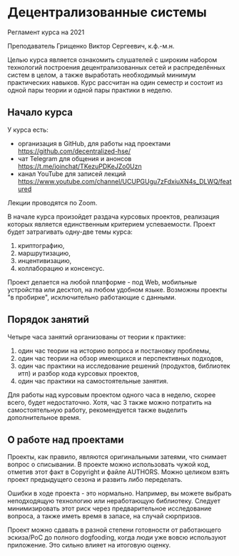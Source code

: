 #   Децентрализованные системы

Регламент курса на 2021

Преподаватель Грищенко Виктор Сергеевич, к.ф.-м.н.

Целью курса является ознакомить слушателей с широким набором технологий построения децентрализованных сетей и распределённых систем в целом, а также выработать необходимый минимум практических навыков.
Курс рассчитан на один семестр и состоит из одной пары теории и одной пары практики в неделю.

##  Начало курса

У курса есть:

  - организация в GitHub, для работы над проектами https://github.com/decentralized-hse/
  - чат Telegram для общения и анонсов https://t.me/joinchat/TKezuPDKeJZo0Uzn
  - канал YouTube для записей лекций https://www.youtube.com/channel/UCUPGUgu7zFdxiuXN4s_DLWQ/featured

Лекции проводятся по Zoom.

В начале курса произойдет раздача курсовых проектов, реализация которых является единственным критерием успеваемости. Проект будет затрагивать одну-две темы курса:

 1. криптографию,
 2. маршрутизацию,
 3. инцентивизацию,
 4. коллаборацию и консенсус.

 Проект делается на любой платформе - под Web, мобильные устройства или десктоп, на любом удобном языке. Возможны проекты "в пробирке", исключительно работающие с данными.

##  Порядок занятий

Четыре часа занятий организованы от теории к практике:
 
 1. один час теории на историю вопроса и постановку проблемы,
 2. один час теории на обзор имеющихся и перспективных подходов,
 3. один час практики на исследование решений (продуктов, библиотек итп) и разбор кода курсовых проектов,
 4. один час практики на самостоятельные занятия.

Для работы над курсовым проектом одного часа в неделю, скорее всего, будет недостаточно. Хотя, час 3 также можно потратить на самостоятельную работу, рекомендуется также выделить дополнительное время.

##  О работе над проектами

Проекты, как правило, являются оригинальными затеями, что снимает вопрос о списывании. В проекте можно использовать чужой код, отметив этот факт в Copyright и файле AUTHORS. Можно целиком взять проект предыдущего сезона и развить либо переделать.

Ошибки в ходе проекта - это нормально. Например, вы можете выбрать неподходящую технологию или неработающую библиотеку. Следует минимизировать этот риск через предварительное исследование вопроса, а также иметь время в запасе, на случай сюрпризов.

Проект можно сдавать в разной степени готовности от работающего эскиза/PoC до полного dogfooding, когда люди уже вовсю используют приложение. Это сильно влияет на итоговую оценку.


